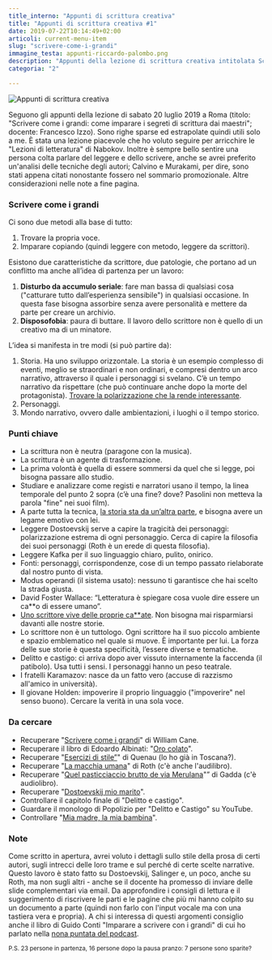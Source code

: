 ```yaml
---
title_interno: "Appunti di scrittura creativa"
title: "Appunti di scrittura creativa #1"
date: 2019-07-22T10:14:49+02:00
articoli: current-menu-item
slug: "scrivere-come-i-grandi"
immagine_testa: appunti-riccardo-palombo.png
description: "Appunti della lezione di scrittura creativa intitolata Scrivere come i grandi: imparare i segreti di scrittura dai maestri."
categoria: "2"

---
```


![Appunti di scrittura creativa](../../img/articoli/appunti-scrittura-creativa.png "Appunti di scrittura creativa: scrivere come i grandi")

Seguono gli appunti della lezione di sabato 20 luglio 2019 a Roma (titolo: "Scrivere come i grandi: come imparare i segreti di scrittura dai maestri"; docente: Francesco Izzo). Sono righe sparse ed estrapolate quindi utili solo a me. È stata una lezione piacevole che ho voluto seguire per arricchire le "Lezioni di letteratura" di Nabokov. Inoltre è sempre bello sentire una persona colta parlare del leggere e dello scrivere, anche se avrei preferito un'analisi delle tecniche degli autori; Calvino e Murakami, per dire, sono stati appena citati nonostante fossero nel sommario promozionale. Altre considerazioni nelle note a fine pagina.

### Scrivere come i grandi

Ci sono due metodi alla base di tutto:

1.  Trovare la propria voce.
2.  Imparare copiando (quindi leggere con metodo, leggere da scrittori).

Esistono due caratteristiche da scrittore, due patologie, che portano ad un conflitto ma anche all’idea di partenza per un lavoro:

1.  **Disturbo da accumulo seriale**: fare man bassa di qualsiasi cosa ("catturare tutto dall’esperienza sensibile") in qualsiasi occasione. In questa fase bisogna assorbire senza avere personalità e mettere da parte per creare un archivio.
2.  **Disposofobia**: paura di buttare. Il lavoro dello scrittore non è quello di un creativo ma di un minatore.

L’idea si manifesta in tre modi (si può partire da):

1.  Storia. Ha uno sviluppo orizzontale. La storia è un esempio complesso di eventi, meglio se straordinari e non ordinari, e compresi dentro un arco narrativo, attraverso il quale i personaggi si svelano. C’è un tempo narrativo da rispettare (che può continuare anche dopo la morte del protagonista). <u>Trovare la polarizzazione che la rende interessante</u>.
2.  Personaggi.
3.  Mondo narrativo, ovvero dalle ambientazioni, i luoghi o il tempo storico.

### Punti chiave

-   La scrittura non è neutra (paragone con la musica).
-   La scrittura è un agente di trasformazione.
-   La prima volontà è quella di essere sommersi da quel che si legge, poi bisogna passare allo studio.
-   Studiare e analizzare come registi e narratori usano il tempo, la linea temporale del punto 2 sopra (c’è una fine? dove? Pasolini non metteva la parola "fine" nei suoi film).
-   A parte tutta la tecnica, <u>la storia sta da un’altra parte</u>, e bisogna avere un legame emotivo con lei.
-   Leggere Dostoevskij serve a capire la tragicità dei personaggi: polarizzazione estrema di ogni personaggio. Cerca di capire la filosofia dei suoi personaggi (Roth è un erede di questa filosofia).
-   Leggere Kafka per il suo linguaggio chiaro, pulito, onirico.
-   Fonti: personaggi, corrispondenze, cose di un tempo passato rielaborate dal nostro punto di vista.
-   Modus operandi (il sistema usato): nessuno ti garantisce che hai scelto la strada giusta.
-   David Foster Wallace: “Letteratura è spiegare cosa vuole dire essere un ca**o di essere umano”.
-   <u>Uno scrittore vive delle proprie ca**ate</u>. Non bisogna mai risparmiarsi davanti alle nostre storie.
-   Lo scrittore non è un tuttologo. Ogni scrittore ha il suo piccolo ambiente e spazio emblematico nel quale si muove. È importante per lui. La forza delle sue storie è questa specificità, l’essere diverse e tematiche.
- Delitto e castigo: ci arriva dopo aver vissuto internamente la faccenda (il patibolo). Usa tutti i sensi. I personaggi hanno un peso teatrale.
- I fratelli Karamazov: nasce da un fatto vero (accuse di razzismo all'amico in università).
- Il giovane Holden: impoverire il proprio linguaggio ("impoverire" nel senso buono). Cercare la verità in una sola voce.

### Da cercare

-   Recuperare "<a href="https://amzn.to/32J49Ow" title="Scrivere con i grandi" target="_blank" rel="noopener" rel="nofollow">Scrivere come i grandi</a>" di William Cane.
-   Recuperare il libro di Edoardo Albinati: "<a href="https://amzn.to/30Ontb4" title="Oro colato" target="_blank" rel="noopener" rel="nofollow">Oro colato</a>".
-   Recuperare "<a href="https://amzn.to/2K7qehl" title="Esercizi di stile" target="_blank" rel="noopener" rel="nofollow">Esercizi di stile”</a>" di Quenau (lo ho già in Toscana?). 
-   Recuperare "<a href="https://amzn.to/2K08fZQ" title="La macchina umana" target="_blank" rel="noopener" rel="nofollow">La macchia umana</a>" di Roth (c'è anche l'audilibro).
-   Recuperare "<a href="https://amzn.to/2Goxcx4" title="Quel pasticciaccio butto de via Merulana" target="_blank" rel="noopener" rel="nofollow">Quel pasticciaccio brutto de via Merulana</a>"” di Gadda (c'è audiolibro).
-   Recuperare "<a href="https://amzn.to/2SrNslM" title="Dostoevskij mio marito" target="_blank" rel="noopener" rel="nofollow">Dostoevskij mio marito</a>". 
-   Controllare il capitolo finale di "Delitto e castigo".
-   Guardare il monologo di Popolizio per "Delitto e Castigo" su YouTube.
-   Controllare "<a href="https://amzn.to/2XVuMRl" title="Mia madre, la mia bambina" target="_blank" rel="noopener" rel="nofollow">Mia madre, la mia bambina</a>". 

### Note

Come scritto in apertura, avrei voluto i dettagli sullo stile della prosa di certi autori, sugli intrecci delle loro trame e sul perché di certe scelte narrative. Questo lavoro è stato fatto su Dostoevskij, Salinger e, un poco, anche su Roth, ma non sugli altri - anche se il docente ha promesso di inviare delle slide complementari via email. Da approfondire i consigli di lettura e il suggerimento di riscrivere le parti e le pagine che più mi hanno colpito su un documento a parte (quindi non farlo con l'input vocale ma con una tastiera vera e propria). A chi si interessa di questi argomenti consiglio anche il libro di Guido Conti "Imparare a scrivere con i grandi" di cui ho parlato nella [nona puntata del podcast](https://riccardo.im/podcast/il-mordente-9/ "Ascolta Il Mordente #9").

<sub>P.S. 23 persone in partenza, 16 persone dopo la pausa pranzo: 7 persone sono sparite?</sub> 
